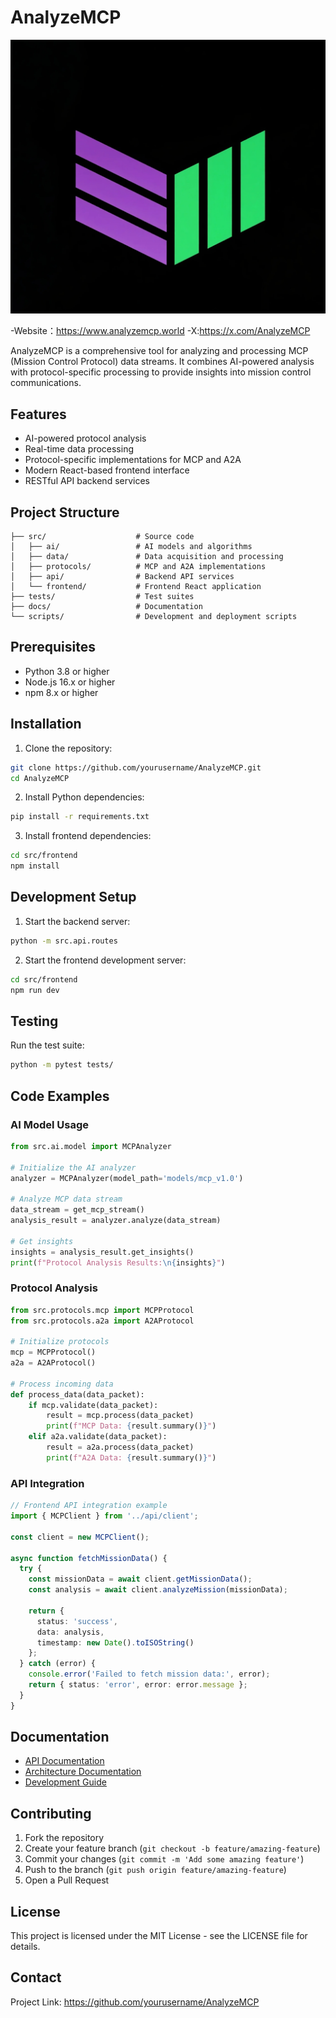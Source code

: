 # AnalyzeMCP

![AnalyzeMCP Logo](logo.jpg)

-Website：https://www.analyzemcp.world
-X:https://x.com/AnalyzeMCP


AnalyzeMCP is a comprehensive tool for analyzing and processing MCP (Mission Control Protocol) data streams. It combines AI-powered analysis with protocol-specific processing to provide insights into mission control communications.

## Features

- AI-powered protocol analysis
- Real-time data processing
- Protocol-specific implementations for MCP and A2A
- Modern React-based frontend interface
- RESTful API backend services

## Project Structure

```
├── src/                    # Source code
│   ├── ai/                 # AI models and algorithms
│   ├── data/               # Data acquisition and processing
│   ├── protocols/          # MCP and A2A implementations
│   ├── api/                # Backend API services
│   └── frontend/           # Frontend React application
├── tests/                  # Test suites
├── docs/                   # Documentation
└── scripts/                # Development and deployment scripts
```

## Prerequisites

- Python 3.8 or higher
- Node.js 16.x or higher
- npm 8.x or higher

## Installation

1. Clone the repository:
```bash
git clone https://github.com/yourusername/AnalyzeMCP.git
cd AnalyzeMCP
```

2. Install Python dependencies:
```bash
pip install -r requirements.txt
```

3. Install frontend dependencies:
```bash
cd src/frontend
npm install
```

## Development Setup

1. Start the backend server:
```bash
python -m src.api.routes
```

2. Start the frontend development server:
```bash
cd src/frontend
npm run dev
```

## Testing

Run the test suite:
```bash
python -m pytest tests/
```

## Code Examples

### AI Model Usage
```python
from src.ai.model import MCPAnalyzer

# Initialize the AI analyzer
analyzer = MCPAnalyzer(model_path='models/mcp_v1.0')

# Analyze MCP data stream
data_stream = get_mcp_stream()
analysis_result = analyzer.analyze(data_stream)

# Get insights
insights = analysis_result.get_insights()
print(f"Protocol Analysis Results:\n{insights}")
```

### Protocol Analysis
```python
from src.protocols.mcp import MCPProtocol
from src.protocols.a2a import A2AProtocol

# Initialize protocols
mcp = MCPProtocol()
a2a = A2AProtocol()

# Process incoming data
def process_data(data_packet):
    if mcp.validate(data_packet):
        result = mcp.process(data_packet)
        print(f"MCP Data: {result.summary()}")
    elif a2a.validate(data_packet):
        result = a2a.process(data_packet)
        print(f"A2A Data: {result.summary()}")
```

### API Integration
```typescript
// Frontend API integration example
import { MCPClient } from '../api/client';

const client = new MCPClient();

async function fetchMissionData() {
  try {
    const missionData = await client.getMissionData();
    const analysis = await client.analyzeMission(missionData);
    
    return {
      status: 'success',
      data: analysis,
      timestamp: new Date().toISOString()
    };
  } catch (error) {
    console.error('Failed to fetch mission data:', error);
    return { status: 'error', error: error.message };
  }
}
```

## Documentation

- [API Documentation](docs/api.md)
- [Architecture Documentation](docs/architecture.md)
- [Development Guide](docs/development.md)

## Contributing

1. Fork the repository
2. Create your feature branch (`git checkout -b feature/amazing-feature`)
3. Commit your changes (`git commit -m 'Add some amazing feature'`)
4. Push to the branch (`git push origin feature/amazing-feature`)
5. Open a Pull Request

## License

This project is licensed under the MIT License - see the LICENSE file for details.

## Contact

Project Link: https://github.com/yourusername/AnalyzeMCP
